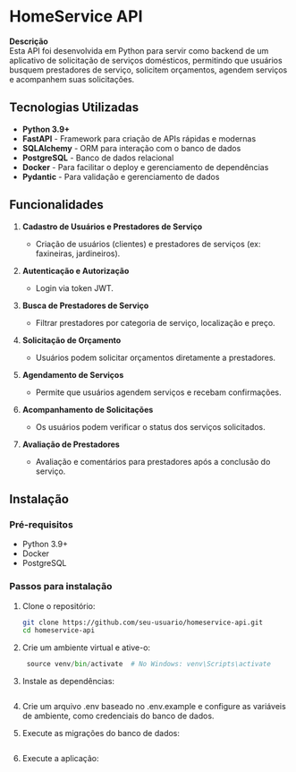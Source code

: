 # HomeService API

**Descrição**  
Esta API foi desenvolvida em Python para servir como backend de um aplicativo de solicitação de serviços domésticos, permitindo que usuários busquem prestadores de serviço, solicitem orçamentos, agendem serviços e acompanhem suas solicitações.

## Tecnologias Utilizadas

- **Python 3.9+**
- **FastAPI** - Framework para criação de APIs rápidas e modernas
- **SQLAlchemy** - ORM para interação com o banco de dados
- **PostgreSQL** - Banco de dados relacional
- **Docker** - Para facilitar o deploy e gerenciamento de dependências
- **Pydantic** - Para validação e gerenciamento de dados

## Funcionalidades

1. **Cadastro de Usuários e Prestadores de Serviço**  
   - Criação de usuários (clientes) e prestadores de serviços (ex: faxineiras, jardineiros).

2. **Autenticação e Autorização**  
   - Login via token JWT.

3. **Busca de Prestadores de Serviço**  
   - Filtrar prestadores por categoria de serviço, localização e preço.

4. **Solicitação de Orçamento**  
   - Usuários podem solicitar orçamentos diretamente a prestadores.

5. **Agendamento de Serviços**  
   - Permite que usuários agendem serviços e recebam confirmações.

6. **Acompanhamento de Solicitações**  
   - Os usuários podem verificar o status dos serviços solicitados.

7. **Avaliação de Prestadores**  
   - Avaliação e comentários para prestadores após a conclusão do serviço.

## Instalação

### Pré-requisitos

- Python 3.9+
- Docker
- PostgreSQL

### Passos para instalação

1. Clone o repositório:

   ```bash
   git clone https://github.com/seu-usuario/homeservice-api.git
   cd homeservice-api

2. Crie um ambiente virtual e ative-o:

   ```python -m venv venv
    source venv/bin/activate  # No Windows: venv\Scripts\activate

3. Instale as dependências:
   
   ```pip install -r requirements.txt

4. Crie um arquivo .env baseado no .env.example e configure as variáveis de ambiente, como credenciais do banco de dados.

5. Execute as migrações do banco de dados:
   
   ```alembic upgrade head

6. Execute a aplicação:

    ```uvicorn app.main:app --reload

